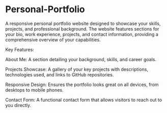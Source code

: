 # Personal-Portfolio
A responsive personal portfolio website designed to showcase your skills, projects, and professional background. The website features sections for your bio, work experience, projects, and contact information, providing a comprehensive overview of your capabilities.

Key Features:

About Me: A section detailing your background, skills, and career goals.

Projects Showcase: A gallery of your key projects with descriptions, technologies used, and links to GitHub repositories.

Responsive Design: Ensures the portfolio looks great on all devices, from desktops to mobile phones.

Contact Form: A functional contact form that allows visitors to reach out to you directly.
